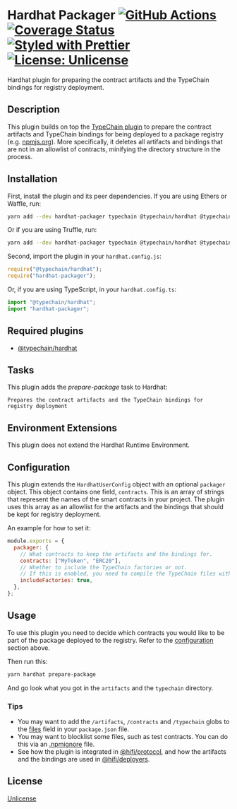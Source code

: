 # Hardhat Packager [![GitHub Actions][gha-badge]][gha] [![Coverage Status][coveralls-badge]][coveralls] [![Styled with Prettier][prettier-badge]][prettier] [![License: Unlicense][license-badge]][license]

[gha]: https://github.com/paulrberg/hardhat-packager/actions
[gha-badge]: https://github.com/paulrberg/hardhat-packager/actions/workflows/ci.yml/badge.svg
[coveralls]: https://coveralls.io/github/paulrberg/hardhat-packager
[coveralls-badge]: https://coveralls.io/repos/github/paulrberg/hardhat-packager/badge.svg?branch=main
[prettier]: https://prettier.io
[prettier-badge]: https://img.shields.io/badge/Code_Style-Prettier-ff69b4.svg
[license]: https://unlicense.org/
[license-badge]: https://img.shields.io/badge/License-Unlicense-blue.svg

Hardhat plugin for preparing the contract artifacts and the TypeChain bindings for registry deployment.

## Description

This plugin builds on top the [TypeChain plugin](https://github.com/ethereum-ts/TypeChain/tree/master/packages/hardhat)
to prepare the contract artifacts and TypeChain bindings for being deployed to a package registry (e.g.
[npmjs.org](https://npmjs.org)). More specifically, it deletes all artifacts and bindings that are not in an allowlist of
contracts, minifying the directory structure in the process.

## Installation

First, install the plugin and its peer dependencies. If you are using Ethers or Waffle, run:

```sh
yarn add --dev hardhat-packager typechain @typechain/hardhat @typechain/ethers-v5
```

Or if you are using Truffle, run:

```sh
yarn add --dev hardhat-packager typechain @typechain/hardhat @typechain/truffle-v5
```

Second, import the plugin in your `hardhat.config.js`:

```javascript
require("@typechain/hardhat");
require("hardhat-packager");
```

Or, if you are using TypeScript, in your `hardhat.config.ts`:

```typescript
import "@typechain/hardhat";
import "hardhat-packager";
```

## Required plugins

- [@typechain/hardhat](https://github.com/ethereum-ts/TypeChain/tree/master/packages/hardhat)

## Tasks

This plugin adds the _prepare-package_ task to Hardhat:

```text
Prepares the contract artifacts and the TypeChain bindings for registry deployment
```

## Environment Extensions

This plugin does not extend the Hardhat Runtime Environment.

## Configuration

This plugin extends the `HardhatUserConfig` object with an optional `packager` object. This object contains one field,
`contracts`. This is an array of strings that represent the names of the smart contracts in your project. The plugin
uses this array as an allowlist for the artifacts and the bindings that should be kept for registry deployment.

An example for how to set it:

```javascript
module.exports = {
  packager: {
    // What contracts to keep the artifacts and the bindings for.
    contracts: ["MyToken", "ERC20"],
    // Whether to include the TypeChain factories or not.
    // If this is enabled, you need to compile the TypeChain files with the TypeScript compiler before shipping to the registry.
    includeFactories: true,
  },
};
```

## Usage

To use this plugin you need to decide which contracts you would like to be part of the package deployed to the registry.
Refer to the [configuration](./README.md#configuration) section above.

Then run this:

```sh
yarn hardhat prepare-package
```

And go look what you got in the `artifacts` and the `typechain` directory.

### Tips

- You may want to add the `/artifacts`, `/contracts` and `/typechain` globs to the
  [files](https://docs.npmjs.com/cli/v7/configuring-npm/package-json#files) field in your `package.json` file.
- You may want to blocklist some files, such as test contracts. You can do this via an
  [.npmignore](https://docs.npmjs.com/cli/v7/using-npm/developers#keeping-files-out-of-your-package) file.
- See how the plugin is integrated in [@hifi/protocol](https://github.com/hifi-finance/hifi/tree/main/packages/protocol), and how the artifacts and
  the bindings are used in [@hifi/deployers](https://github.com/hifi-finance/hifi/tree/main/packages/deployers).

## License

[Unlicense](./LICENSE.md)
